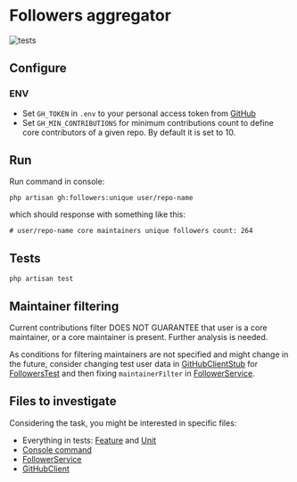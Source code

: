 # Followers aggregator

![tests](https://github.com/asahnoln/ds-test/workflows/Tests/badge.svg)

## Configure

### ENV

- Set `GH_TOKEN` in `.env` to your personal access token from [GitHub](https://github.com/settings/personal-access-tokens/new)
- Set `GH_MIN_CONTRIBUTIONS` for minimum contributions count to define core contributors of a given repo.
By default it is set to 10.

## Run

Run command in console:

```fish
php artisan gh:followers:unique user/repo-name
```

which should response with something like this:

```fish
# user/repo-name core maintainers unique followers count: 264
```

## Tests

```fish
php artisan test
```

## Maintainer filtering

Current contributions filter DOES NOT GUARANTEE that user is a core maintainer,
or a core maintainer is present. Further analysis is needed.

As conditions for filtering maintainers are not specified
and might change in the future,
consider changing test user data in [GitHubClientStub](./tests/Stubs/GitHubClientStub.php)
for [FollowersTest](./tests/Feature/FollowersTest.php)
and then fixing `maintainerFilter` in [FollowerService](./app/Services/FollowerService.php).

## Files to investigate

Considering the task, you might be interested in specific files:

- Everything in tests: [Feature](./tests/Feature/) and [Unit](./tests/Unit/)  
- [Console command](./app/Console/Commands/GetGitHubUniqueFollowers.php)
- [FollowerService](./app/Services/FollowerService.php)
- [GitHubClient](./app/Clients/GitHubClient.php)

